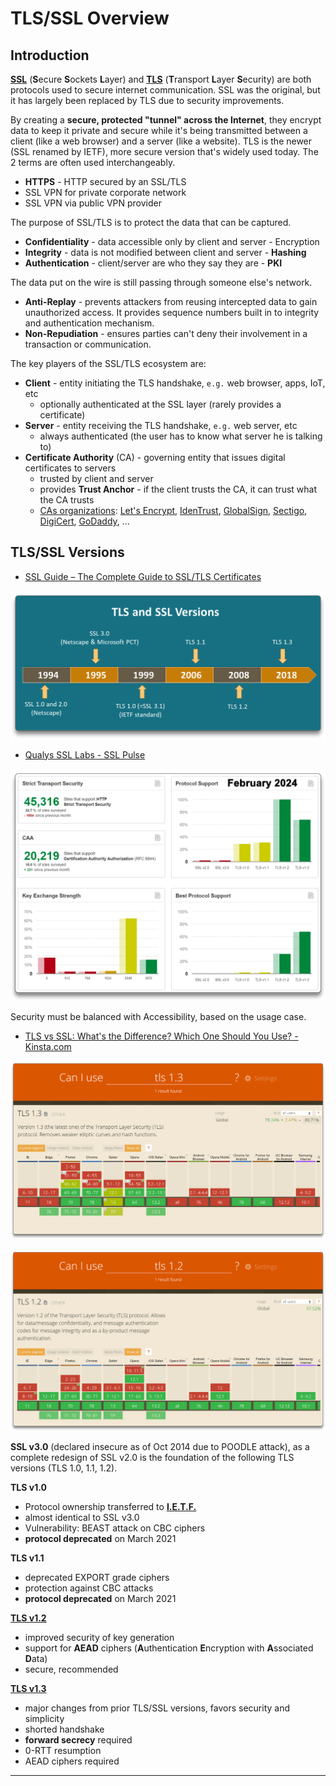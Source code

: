 # TLS/SSL Overview

## Introduction

[**SSL**](https://www.cloudflare.com/learning/ssl/what-is-ssl/) (**S**ecure **S**ockets **L**ayer) and [**TLS**](https://www.cloudflare.com/learning/ssl/transport-layer-security-tls/) (**T**ransport **L**ayer **S**ecurity) are both protocols used to secure internet communication. SSL was the original, but it has largely been replaced by TLS due to security improvements.

By creating a **secure, protected "tunnel" across the Internet**, they encrypt data to keep it private and secure while it's being transmitted between a client (like a web browser) and a server (like a website). TLS is the newer (SSL renamed by IETF), more secure version that's widely used today. The 2 terms are often used interchangeably.

- **HTTPS** - HTTP secured by an SSL/TLS
- SSL VPN for private corporate network
- SSL VPN via public VPN provider

The purpose of SSL/TLS is to protect the data that can be captured.

- **Confidentiality** - data accessible only by client and server - Encryption
- **Integrity** - data is not modified between client and server - **Hashing**
- **Authentication** - client/server are who they say they are - **PKI**

The data put on the wire is still passing through someone else's network.

- **Anti-Replay** - prevents attackers from reusing intercepted data to gain unauthorized access. It provides sequence numbers built in to integrity and authentication mechanism.
- **Non-Repudiation** - ensures parties can't deny their involvement in a transaction or communication.

 The key players of the SSL/TLS ecosystem are:

- **Client** - entity initiating the TLS handshake, `e.g.` web browser, apps, IoT, etc
  - optionally authenticated at the SSL layer (rarely provides a certificate)
- **Server** - entity receiving the TLS handshake, `e.g.` web server, etc
  - always authenticated (the user has to know what server he is talking to)
- **Certificate Authority** (CA) - governing entity that issues digital certificates to servers
  - trusted by client and server
  - provides **Trust Anchor** - if the client trusts the CA, it can trust what the CA trusts
  - [CAs organizations](https://w3techs.com/technologies/overview/ssl_certificate): [Let's Encrypt](https://letsencrypt.org/), [IdenTrust](https://www.identrust.com/), [GlobalSign](https://www.globalsign.com/en), [Sectigo](https://www.sectigo.com/), [DigiCert](https://www.digicert.com/), [GoDaddy](https://www.godaddy.com/), ...

## TLS/SSL Versions

- [SSL Guide – The Complete Guide to SSL/TLS Certificates](https://aboutssl.org/ssl-guide/)

![SSL/TLS Versions - aboutssl.org](.gitbook/assets/ssl-tls-versions.png)

- [Qualys SSL Labs - SSL Pulse](https://www.ssllabs.com/ssl-pulse/)

![Qualys SSL Labs - SSL Pulse](.gitbook/assets/ssl-pulse-feb2024.png)

Security must be balanced with Accessibility, based on the usage case.

- [TLS vs SSL: What's the Difference? Which One Should You Use? - Kinsta.com](https://kinsta.com/knowledgebase/tls-vs-ssl/)

![TLS 1.3 Usage - Kinsta.com](.gitbook/assets/tls-13-usage-1.png)

![TLS 1.2 usage - Kinsta.com](.gitbook/assets/tls-12-usage.png)



**SSL v3.0** (declared insecure as of Oct 2014 due to POODLE attack), as a complete redesign of SSL v2.0 is the foundation of the following TLS versions (TLS 1.0, 1.1, 1.2).

**TLS v1.0**

- Protocol ownership transferred to [**I.E.T.F.**](https://www.ietf.org/)
- almost identical to SSL v3.0
- Vulnerability: BEAST attack on CBC ciphers
- **protocol deprecated** on March 2021

**TLS v1.1**

- deprecated EXPORT grade ciphers
- protection against CBC attacks
- **protocol deprecated** on March 2021

[**TLS v1.2**](https://datatracker.ietf.org/doc/html/rfc5246)

- improved security of key generation
- support for **AEAD** ciphers (**A**uthentication **E**ncryption with **A**ssociated **D**ata)
- secure, recommended

[**TLS v1.3**](https://datatracker.ietf.org/doc/html/rfc8446)

- major changes from prior TLS/SSL versions, favors security and simplicity
- shorted handshake
- **forward secrecy** required
- 0-RTT resumption
- AEAD ciphers required

---


